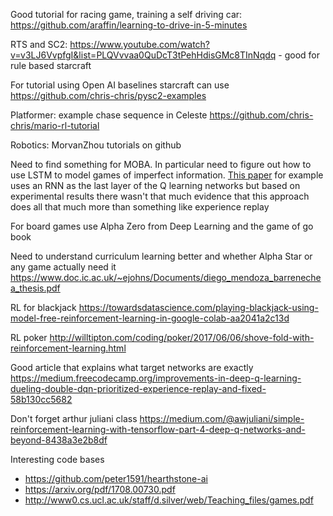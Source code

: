 Good tutorial for racing game,  training a self driving car: https://github.com/araffin/learning-to-drive-in-5-minutes

RTS and SC2: https://www.youtube.com/watch?v=v3LJ6VvpfgI&list=PLQVvvaa0QuDcT3tPehHdisGMc8TInNqdq - good for rule based starcraft

For tutorial using Open AI baselines starcraft can use
https://github.com/chris-chris/pysc2-examples

Platformer: example chase sequence in Celeste 
https://github.com/chris-chris/mario-rl-tutorial

Robotics: MorvanZhou tutorials on github

Need to find something for MOBA. In particular need to figure out how to use LSTM to model games of imperfect information. [This paper](https://arxiv.org/pdf/1507.06527.pdf) for example uses an RNN as the last layer of the Q learning networks but based on experimental results there wasn't that much evidence that this approach does all that much more than something like experience replay

For board games use Alpha Zero from Deep Learning and the game of go book

Need to understand curriculum learning better and whether Alpha Star or any game actually need it https://www.doc.ic.ac.uk/~ejohns/Documents/diego_mendoza_barrenechea_thesis.pdf

RL for blackjack https://towardsdatascience.com/playing-blackjack-using-model-free-reinforcement-learning-in-google-colab-aa2041a2c13d

RL poker http://willtipton.com/coding/poker/2017/06/06/shove-fold-with-reinforcement-learning.html

Good article that explains what target networks are exactly https://medium.freecodecamp.org/improvements-in-deep-q-learning-dueling-double-dqn-prioritized-experience-replay-and-fixed-58b130cc5682

Don't forget arthur juliani class https://medium.com/@awjuliani/simple-reinforcement-learning-with-tensorflow-part-4-deep-q-networks-and-beyond-8438a3e2b8df

Interesting code bases
* https://github.com/peter1591/hearthstone-ai
* https://arxiv.org/pdf/1708.00730.pdf
* http://www0.cs.ucl.ac.uk/staff/d.silver/web/Teaching_files/games.pdf